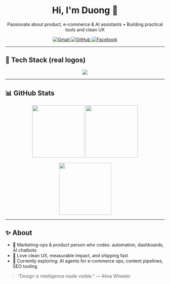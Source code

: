 <!-- Header -->
<h1 align="center">Hi, I'm Duong 👋</h1>
<p align="center">
  Passionate about product, e-commerce & AI assistants • Building practical tools and clean UX
</p>

<!-- Social (badges with real logos) -->
<p align="center">
  <a href="mailto:helloconsen@gmail.com">
    <img alt="Gmail" src="https://img.shields.io/badge/Gmail-Email_me-D14836?logo=gmail&logoColor=white&style=for-the-badge">
  </a>
  <a href="https://github.com/ngothaiduong0102-boop">
    <img alt="GitHub" src="https://img.shields.io/badge/GitHub-ngothaiduong0102--boop-181717?logo=github&logoColor=white&style=for-the-badge">
  </a>
  <a href="https://www.facebook.com/">
    <img alt="Facebook" src="https://img.shields.io/badge/Facebook-Follow-1877F2?logo=facebook&logoColor=white&style=for-the-badge">
  </a>
</p>

---

## 🚀 Tech Stack (real logos)
<!-- skillicons.dev: add/remove icons by editing the comma list -->
<p align="center">
  <a href="https://skillicons.dev">
    <img src="https://skillicons.dev/icons?i=html,css,js,ts,react,next,tailwind,vite,nodejs,express,python,fastapi,java,spring,maven,gradle,mysql,postgres,redis,prisma,sqlite,git,github,vercel,docker,linux,postman,figma,ps,ai,pr,ae&perline=12" />
  </a>
</p>

---

## 📊 GitHub Stats
<p align="center">
  <img height="165" src="https://github-readme-stats.vercel.app/api?username=ngothaiduong0102-boop&show_icons=true&theme=radical" />
  <img height="165" src="https://streak-stats.demolab.com?user=ngothaiduong0102-boop&theme=radical&hide_border=false" />
</p>
<p align="center">
  <img height="165" src="https://github-readme-stats.vercel.app/api/top-langs/?username=ngothaiduong0102-boop&layout=compact&theme=radical" />
</p>

---

## ✨ About
- 🎯 Marketing-ops & product person who codes: automation, dashboards, AI chatbots
- 🧪 Love clean UX, measurable impact, and shipping fast
- 🧰 Currently exploring: AI agents for e-commerce ops, content pipelines, SEO tooling

<!-- Footer quote -->
> “Design is intelligence made visible.” — Alina Wheeler
